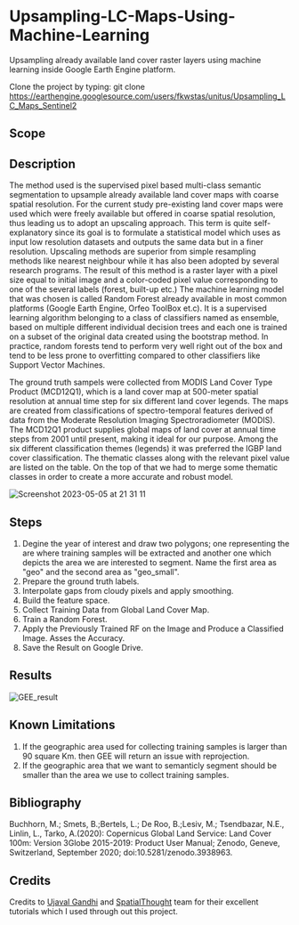 # Upsampling-LC-Maps-Using-Machine-Learning
Upsampling already available land cover raster layers using machine learning inside Google Earth Engine platform.

Clone the project by typing:
git clone https://earthengine.googlesource.com/users/fkwstas/unitus/Upsampling_LC_Maps_Sentinel2

## Scope

## Description
The method used is the supervised pixel based multi-class semantic segmentation to upsample already available land cover maps with coarse spatial resolution.  For the current study pre-existing land cover maps were used which were freely available but offered in coarse spatial resolution, thus leading us to adopt an upscaling approach. This term is quite self-explanatory since its goal is to formulate a statistical model which uses as input low resolution datasets and outputs the same data but in a finer resolution. Upscaling methods are superior from simple resampling methods like nearest neighbour while it has also been adopted by several research programs. The result of this method is a raster layer with a pixel size equal to initial image and a color-coded pixel value corresponding to one of the several labels (forest, built-up etc.) The machine learning model that was chosen is called Random Forest already available in most common platforms (Google Earth Engine, Orfeo ToolBox et.c). It is a supervised learning algorithm belonging to a class of classifiers named as ensemble, based on multiple different individual decision trees and each one is trained on a subset of the original data created using the bootstrap method. In practice, random forests tend to perform very well right out of the box and tend to be less prone to overfitting compared to other classifiers like Support Vector Machines.

The ground truth sampels were collected from MODIS Land Cover Type Product (MCD12Q1), which is a land cover map at 500-meter spatial resolution at annual time step for six different land cover legends. The maps are created from classifications of spectro-temporal features derived of data from the Moderate Resolution Imaging Spectroradiometer (MODIS). The MCD12Q1 product supplies global maps of land cover at annual time steps from 2001 until present, making it ideal for our purpose. Among the six different classification themes (legends) it was preferred the IGBP land cover classification. The thematic classes along with the relevant pixel value are listed on the table. On the top of that we had to merge some thematic classes in order to create a more accurate and robust model.

![Screenshot 2023-05-05 at 21 31 11](https://user-images.githubusercontent.com/23013328/236539725-94afc8d6-364f-49bf-9328-3d60e5be6344.png)




## Steps
1. Degine the year of interest and draw two polygons; one representing the are where training samples will be extracted and another one which depicts the area we are interested to segment. Name the first area as "geo" and the second area as "geo_small".
2. Prepare the ground truth labels.
3. Interpolate gaps from cloudy pixels and apply smoothing.
4. Build the feature space.
5. Collect Training Data from Global Land Cover Map.
6. Train a Random Forest.
7. Apply the Previously Trained RF on the Image and Produce a Classified Image. Asses the Accuracy.
8. Save the Result on Google Drive.

## Results

![GEE_result](https://user-images.githubusercontent.com/23013328/236033293-51e7f568-1b43-448a-9a7c-dc0584bddb56.png)


## Known Limitations

1. If the geographic area used for collecting training samples is larger than 90 square Km. then GEE will return an issue with reprojection.
2. If the geographic area that we want to semanticly segment should be smaller than the area we use to collect training samples.

## Bibliography

Buchhorn, M.; Smets, B.;Bertels, L.; De Roo, B.;Lesiv, M.; Tsendbazar, N.E., Linlin, L.,
Tarko, A.(2020): Copernicus Global Land Service: Land Cover 100m: Version 3Globe
2015-2019: Product User Manual; Zenodo, Geneve, Switzerland, September 2020;
doi:10.5281/zenodo.3938963.


## Credits
Credits to <a href="https://www.linkedin.com/in/spatialthoughts/"> Ujaval Gandhi</a> and <a href="https://spatialthoughts.com/">SpatialThought</a> team for their excellent tutorials which I used through out this project.
